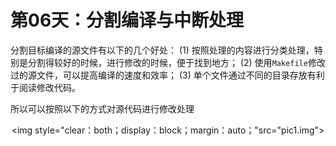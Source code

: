 # 第06天：分割编译与中断处理

分割目标编译的源文件有以下的几个好处：
(1) 按照处理的内容进行分类处理，特别是分割得较好的时候，进行修改的时候，便于找到地方；
(2) 使用`Makefile`修改过的源文件，可以提高编译的速度和效率；
(3) 单个文件通过不同的目录存放有利于阅读修改代码。

所以可以按照以下的方式对源代码进行修改处理

<center>

<img style="clear：both；display：block；margin：auto；"src="pic1.img"></img>

</center>